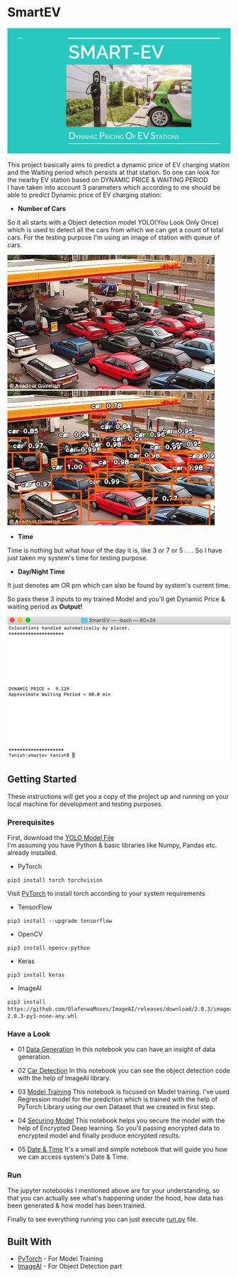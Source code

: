 # SmartEV

![](assets/Smart-EV.gif)

This project basically aims to predict a dynamic price of EV charging station and the Waiting period which persists at that station. So one can look for the nearby EV station based on DYNAMIC PRICE & WAITING PERIOD<br>
I have taken into account 3 parameters which according to me should be able to predict Dynamic price of EV charging station:<br>
* **Number of Cars**

So it all starts with a Object detection model YOLO(You Look Only Once) which is used to detect all the cars from which we can get a count of total cars. For the testing purpose I'm using an image of station with queue of cars.

![picture](assets/car.jpg) ![picture](assets/car_Detected.jpg)

* **Time**

Time is nothing but what hour of the day it is, like 3 or 7 or 5  . . . So I have just taken my system's time for testing purpose.

* **Day/Night Time**

It just denotes am OR pm which can also be found by system's current time.

So pass these 3 inputs to my trained Model and you'll get Dynamic Price & waiting period as **Output!**

![picture](assets/output.png)

## Getting Started
These instructions will get you a copy of the project up and running on your local machine for development and testing purposes.

### Prerequisites
First, download the [YOLO Model File](https://drive.google.com/open?id=1GLBMg82uxev5UOlDE4GmLP18yUMAMCKx)<br>
I'm assuming you have Python & basic libraries like Numpy, Pandas etc. already installed.<br>

* PyTorch
```
pip3 install torch torchvision
```
Visit [PyTorch](https://pytorch.org/) to install torch according to your system requirements

* TensorFlow
```
pip3 install --upgrade tensorflow
```

* OpenCV
```
pip3 install opencv-python
```

* Keras
```
pip3 install keras
```
* ImageAI
```
pip3 install https://github.com/OlafenwaMoses/ImageAI/releases/download/2.0.3/imageai-2.0.3-py3-none-any.whl
```

### Have a Look
* 01 [Data Generation]() In this notebook you can have an insight of data generation.<br>

* 02 [Car Detection]() In this notebook you can see the object detection code with the help of ImageAI library.<br>

* 03 [Model Training]() This notebook is focused on Model training. I've used Regression model for the prediction which is trained with the help of PyTorch Library using our own Dataset that we created in first step.<br>

* 04 [Securing Model]() This notebook helps you secure the model with the help of Encrypted Deep learning. So you'll passing encrypted data to encrypted model and finally produce encrypted results.<br>

* 05 [Date & Time]() It's a small and simple notebook that will guide you how we can access system's Date & Time.

### Run
The jupyter notebooks I mentioned above are for your understanding, so that you can actually see what's happening under the hood, how data has been generated & how model has been trained.

Finally to see everything running you can just execute [run.py]() file.

## Built With
* [PyTorch](https://pytorch.org) - For Model Training
* [ImageAI](http://imageai.org/) - For Object Detection part

